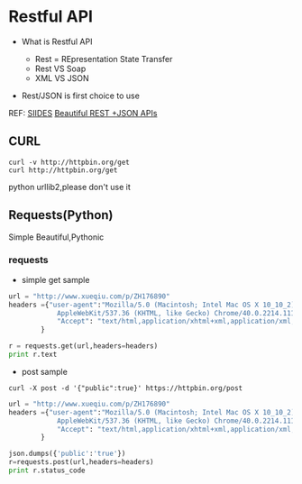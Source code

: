 # Restful API
- What is Restful API
	* Rest = REpresentation State Transfer
	* Rest VS Soap
	* XML VS JSON

- Rest/JSON is first choice to use

REF:
[SIIDES](http://www.slideshare.net/rmaclean/json-and-rest )
[Beautiful REST +JSON APIs](http://www.youtube.com/watch?v=hdSrT4yjS1g)


## CURL 

```shell
curl -v http://httpbin.org/get
curl http://httpbin.org/get
```

python urllib2,please don't use it

## Requests(Python)

Simple Beautiful,Pythonic

### requests
- simple get sample

```python
url = "http://www.xueqiu.com/p/ZH176890"
headers ={"user-agent":"Mozilla/5.0 (Macintosh; Intel Mac OS X 10_10_2)\
            AppleWebKit/537.36 (KHTML, like Gecko) Chrome/40.0.2214.111 Safari/537.36",\
            "Accept": "text/html,application/xhtml+xml,application/xml;q=0.9,image/webp,*/*;q=0.8"
        }

r = requests.get(url,headers=headers)
print r.text
```

- post sample

```shell
curl -X post -d '{"public":true}' https://httpbin.org/post

```

```python
url = "http://www.xueqiu.com/p/ZH176890"
headers ={"user-agent":"Mozilla/5.0 (Macintosh; Intel Mac OS X 10_10_2)\
            AppleWebKit/537.36 (KHTML, like Gecko) Chrome/40.0.2214.111 Safari/537.36",\
            "Accept": "text/html,application/xhtml+xml,application/xml;q=0.9,image/webp,*/*;q=0.8"
        }

json.dumps({'public':'true'})
r=requests.post(url,headers=headers)
print r.status_code
```
